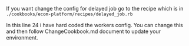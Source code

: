 If you want change the config for delayed job go to the recipe
which is in `./cookbooks/ecom-platform/recipes/delayed_job.rb`

In this line 24 i have hard coded the workers config.
You can change this and then follow ChangeCookbook.md document to
update your environment.

